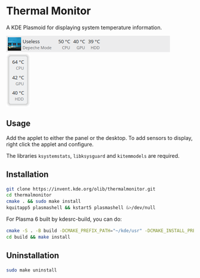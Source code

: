 # Thermal Monitor

A KDE Plasmoid for displaying system temperature information.

![screenshot](preview-panel.png)
![screenshot](preview-desktop.png)

## Usage

Add the applet to either the panel or the desktop. To add sensors to display, right click the applet and configure.

The libraries `ksystemstats`, `libksysguard` and `kitemmodels` are required.

## Installation

```bash
git clone https://invent.kde.org/olib/thermalmonitor.git
cd thermalmonitor
cmake . && sudo make install
kquitapp5 plasmashell && kstart5 plasmashell &>/dev/null
```

For Plasma 6 built by kdesrc-build, you can do:

```bash
cmake -S . -B build -DCMAKE_PREFIX_PATH="~/kde/usr" -DCMAKE_INSTALL_PREFIX="~/kde/usr"
cd build && make install
```

## Uninstallation

```bash
sudo make uninstall
```
